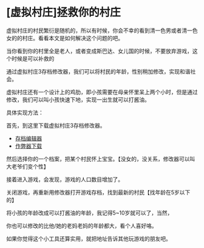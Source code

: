 # [虚拟村庄]拯救你的村庄

虚拟村庄的村民繁衍是随机的，所以有时候，你会不幸的看到清一色男或者清一色女的的村庄。看看本文是如何解决这个问题的吧。

当你看到你的村里全是老人，或者变成斯巴达、女儿国的时候，不要放弃游戏，这个时候是可以补救的

通过虚拟村庄3存档修改器，我们可以将村民的年龄，性别稍加修改，实现和谐社会。

虚拟村庄还有一个设计上的鸡肋，即小孩需要在母亲怀里呆上两个小时，但是通过修改，我们可以叫小孩快速下地，实现一出生就可以打酱油。

具体实现方法：

首先，到这里下载虚拟村庄3存档修改器。

- [存档编辑器](http://promiseforever.com/2009/03/08/virtual-villagers3-save-editor.html)
- [作弊器下载](http://www.promiseforever.com/blog/show-340-1.html) 

然后选择你的一个档案，把某个村民怀上宝宝。【没女的，没关系，修改器可以叫大老爷们变个性】

接着进入游戏，会发现，游戏的人口数目增加了。

关闭游戏，再重新用修改器打开游戏存档，找到最新的村民【找年龄在5岁以下的】

将小孩的年龄改成可以打酱油的年龄，我记得5~10岁就可以了，当然，

你也可以修改的比他/她的老妈老妈的年龄都大，看个人喜好咯。

如果你觉得这个小工具还算实用，就把地址告诉其他玩游戏的朋友吧。


